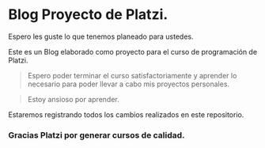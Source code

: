 # Blog Proyecto de Platzi.


Espero les guste lo que tenemos planeado para ustedes.

Este es un Blog elaborado como proyecto para el curso de programación de Platzi.

> Espero poder terminar el curso satisfactoriamente y aprender lo necesario para poder llevar a cabo mis proyectos personales.

> Estoy ansioso por aprender.


Estaremos registrando todos los cambios realizados en este repositorio.

### Gracias Platzi por generar cursos de calidad.

